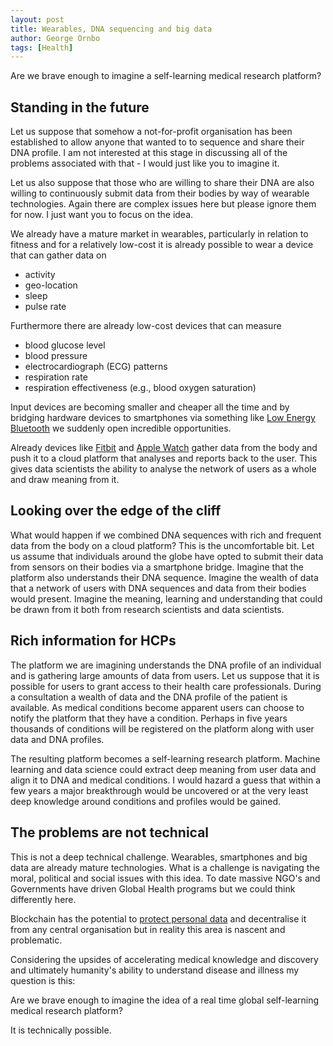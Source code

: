 ```yaml
---
layout: post
title: Wearables, DNA sequencing and big data
author: George Ornbo
tags: [Health]
---
```


Are we brave enough to imagine a self-learning medical research platform?

## Standing in the future

Let us suppose that somehow a not-for-profit organisation has been established to allow anyone that wanted to to sequence and share their DNA profile. I am not interested at this stage in discussing all of the problems associated with that - I would just like you to imagine it.

Let us also suppose that those who are willing to share their DNA are also willing to continuously submit data from their bodies by way of wearable technologies. Again there are complex issues here but please ignore them for now. I just want you to focus on the idea.

We already have a mature market in wearables, particularly in relation to fitness and for a relatively low-cost it is already possible to wear a device that can gather data on

* activity
* geo-location
* sleep
* pulse rate

Furthermore there are already low-cost devices that can measure

* blood glucose level
* blood pressure
* electrocardiograph (ECG) patterns
* respiration rate
* respiration effectiveness (e.g., blood oxygen saturation)

Input devices are becoming smaller and cheaper all the time and by bridging hardware devices to smartphones via something like [Low Energy Bluetooth][4] we suddenly open incredible opportunities.

Already devices like [Fitbit][5] and [Apple Watch][6] gather data from the body and push it to a cloud platform that analyses and reports back to the user. This gives data scientists the ability to analyse the network of users as a whole and draw meaning from it.

## Looking over the edge of the cliff

What would happen if we combined DNA sequences with rich and frequent data from the body on a cloud platform? This is the uncomfortable bit. Let us assume that individuals around the globe have opted to submit their data from sensors on their bodies via a smartphone bridge. Imagine that the platform also understands their DNA sequence. Imagine the wealth of data that a network of users with DNA sequences and data from their bodies would present. Imagine the meaning, learning and understanding that could be drawn from it both from research scientists and data scientists.

## Rich information for HCPs

The platform we are imagining understands the DNA profile of an individual and is gathering large amounts of data from users. Let us suppose that it is possible for users to grant access to their health care professionals. During a consultation a wealth of data and the DNA profile of the patient is available. As medical conditions become apparent users can choose to notify the platform that they have a condition. Perhaps in five years thousands of conditions will be registered on the platform along with user data and DNA profiles.

The resulting platform becomes a self-learning research platform. Machine learning and data science could extract deep meaning from user data and align it to DNA and medical conditions. I would hazard a guess that within a few years a major breakthrough would be uncovered or at the very least deep knowledge around conditions and profiles would be gained.

## The problems are not technical

This is not a deep technical challenge. Wearables, smartphones and big data are already mature technologies. What is a challenge is navigating the moral, political and social issues with this idea. To date massive NGO's and Governments have driven Global Health programs but we could think differently here.

Blockchain has the potential to [protect personal data][3] and decentralise it from any central organisation but in reality this area is nascent and problematic.

Considering the upsides of accelerating medical knowledge and discovery and ultimately humanity's ability to understand disease and illness my question is this:

Are we brave enough to imagine the idea of a real time global self-learning medical research platform?

It is technically possible.

[1]: http://siliconangle.com/blog/2014/09/17/wearable-sensor-eliminates-painful-prick-for-blood-glucose-monitoring/
[2]: https://www.healthline.com/health-news/tech-blood-pressure-monitor-in-the-form-of-a-watch-062213
[3]: http://web.media.mit.edu/~guyzys/data/ZNP15.pdf
[4]: https://en.wikipedia.org/wiki/Bluetooth_low_energy
[5]: http://www.fitbit.com/
[6]: https://www.apple.com/watch/
